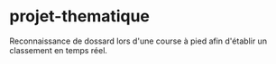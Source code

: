 # projet-thematique

Reconnaissance de dossard lors d'une course à pied afin d'établir un classement en temps réel.
